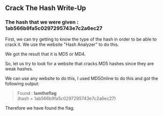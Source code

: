 ## Crack The Hash Write-Up

### The hash that we were given : 1ab566b9fa5c0297295743e7c2a6ec27

First, we can try getting to know the type of the hash in order to be able to crack it.
We use the website "Hash Analyzer" to do this.

We got the result that it is MD5 or MD4.

So, let us try to look  for a website that cracks MD5 hashes since they are weak hashes.

We can use any website to do this, I used MD5Online to do this and got the following output:

> Found : **Iamtheflag**  
(hash = 1ab566b9fa5c0297295743e7c2a6ec27)

Therefore we have found the flag.
